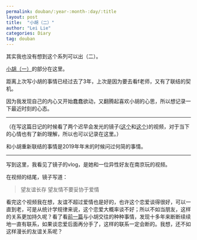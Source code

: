 ```yaml
---
permalink: douban/:year-:month-:day/:title
layout: post
title:  "小胡（二）"
author: "Lei Lie"
categories: Diary
tag: douban
---
```


其实我也没有想到这个系列可以出（二）。

[小胡（一）](https://leilie.top/douban/2020-01-19/Diary)的部分在这里。

距离上次写小胡的事情已经过去了3年，上次是因为要去看f老师，又有了联结的契机。

因为我发现自己的内心又开始蠢蠢欲动，又翻腾起喜欢小胡的心思，所以想记录一下最近时刻的心态。

---

（在写这篇日记的时候看了两个迟早会发光的镜子([这个](https://www.bilibili.com/video/BV1rr4y1k7kV/?spm_id_from=333.999.0.0)和[这个](https://www.bilibili.com/video/BV17S4y1N7y5/?spm_id_from=333.999.0.0))的视频，对于当下的心情也有了新的理解，所以也可以记录在这里。）

和小胡重新联结的事情是2019年年末的时候问过何简的事情。

---

写到这里，我看见了镜子的vlog，是她和一位异性好友在南京玩的视频。

在视频的结尾，镜子写道：

> 望友谊长存
> 望友情不要妥协于爱情

看完这个视频我在想，友谊不超过爱情也是好的，也许这个恋爱谈得很好，可以一直到老，可是从统计学规律来说，这个恋爱大概率谈不好；所以不如当朋友，这样的关系更加持久呢？看了看[前一篇](https://leilie.top/douban/2020-01-19/Diary)与小胡交往的种种事情，发现十多年来断断续续地一直有联系，如果谈恋爱后面再分手了，这样的联系一定会断的。我想，还不如这样漫长的友谊关系呢？